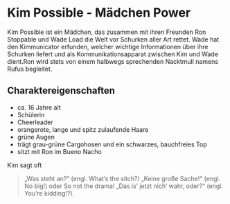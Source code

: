 # Kim Possible - Mädchen Power

Kim Possible ist ein Mädchen, das zusammen mit ihren Freunden Ron Stoppable und Wade Load die Welt vor Schurken aller Art rettet.
Wade hat den Kimmunicator erfunden, welcher wichtige Informationen über ihre Schurken liefert und als Kommunikationsapparat zwischen Kim und Wade dient.Ron wird stets von einem halbwegs sprechenden Nacktmull namens Rufus begleitet.

## Charaktereigenschaften

* ca. 16 Jahre alt 
* Schülerin 
* Cheerleader 
* orangerote, lange und spitz zulaufende Haare 
* grüne Augen 
* trägt grau-grüne Cargohosen und ein schwarzes, bauchfreies Top 
* sitzt mit Ron im Bueno Nacho 

Kim sagt oft
> „Was steht an?“ (engl. What’s the sitch?) 
> „Keine große Sache!“ (engl. No big!) oder So not the drama! 
> „Das is’ jetzt nich’ wahr, oder?“ (engl. You’re kidding!?). 



